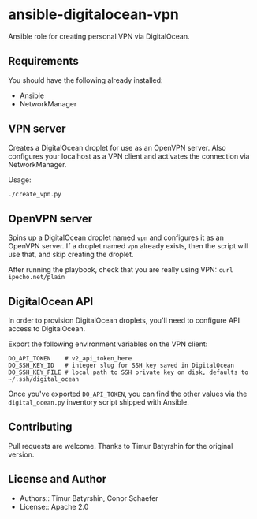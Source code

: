 # ansible-digitalocean-vpn
Ansible role for creating personal VPN via DigitalOcean.

## Requirements
You should have the following already installed:

* Ansible
* NetworkManager

## VPN server
Creates a DigitalOcean droplet for use as an OpenVPN server.
Also configures your localhost as a VPN client and activates
the connection via NetworkManager.

Usage:
```bash
./create_vpn.py
```

## OpenVPN server
Spins up a DigitalOcean droplet named `vpn` and configures it as an
OpenVPN server. If a droplet named `vpn` already exists, then the script will use that,
and skip creating the droplet.

After running the playbook, check that you are really using VPN: `curl ipecho.net/plain`

## DigitalOcean API

In order to provision DigitalOcean droplets, you'll need to configure API access to DigitalOcean.

Export the following environment variables on the VPN client:

```
DO_API_TOKEN    # v2_api_token_here
DO_SSH_KEY_ID   # integer slug for SSH key saved in DigitalOcean
DO_SSH_KEY_FILE # local path to SSH private key on disk, defaults to ~/.ssh/digital_ocean
```

Once you've exported `DO_API_TOKEN`, you can find the other values via the
`digital_ocean.py` inventory script shipped with Ansible.


## Contributing

Pull requests are welcome. Thanks to Timur Batyrshin for the original version.

## License and Author

* Authors:: Timur Batyrshin, Conor Schaefer
* License:: Apache 2.0
